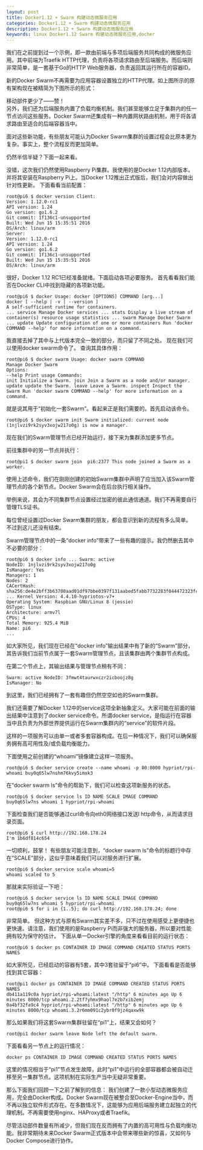 ```yaml
---
layout: post
title: Docker1.12 + Swarm 构建动态微服务应用
categories: Docker1.12 + Swarm 构建动态微服务应用
description: Docker1.12 + Swarm 构建动态微服务应用
keywords: linux Docker1.12 Swarm 构建动态微服务应用,docher
---
```


我们在之前提到过一个示例，即一款由前端与多项后端服务共同构成的微服务应用。其中前端为Traefik HTTP代理，负责将各项请求路由至后端服务。而后端则非常简单，是一套基于Go的HTTP Web服务器，负责返回其运行所在的容器ID。

新的Docker Swarm不再需要为应用容器设置独立的HTTP代理。如上图所示的原有架构现在被精简为下图所示的形式：

移动部件更少了——赞！  
另外，我们还为后端服务内置了负载均衡机制。我们甚至能够立足于集群内的任一节点访问这些服务。Docker Swarm还集成有一种内置网状路由机制，用于将各请求路由至适合的后端容器当中。

面对这些新功能，有些朋友可能认为Docker Swarm集群的设置过程会比原本更为复杂。事实上，整个流程反而更加简单。  

仍然半信半疑？下面一起来看。

没错，这次我们仍然使用Raspberry Pi集群。我使用的是Docker 1.12内部版本，并将其安装在Raspberry Pi上。当Docker 1.12推出正式版后，我们会对内容做出针对性更新。
下面看看当前配置：
```
root@pi6 $ docker version Client:
Version: 1.12.0-rc1
API version: 1.24
Go version: go1.6.2
Git commit: 1f136c1-unsupported
Built: Wed Jun 15 15:35:51 2016
OS/Arch: linux/arm
Server:
Version: 1.12.0-rc1
API version: 1.24
Go version: go1.6.2
Git commit: 1f136c1-unsupported
Built: Wed Jun 15 15:35:51 2016
OS/Arch: linux/arm
```
很好，Docker 1.12 RC1已经准备就绪。下面启动各项必要服务。 首先看看我们能否在Docker CLI中找到隐藏的各项新功能。
```
root@pi6 $ docker Usage: docker [OPTIONS] COMMAND [arg...]
docker [ --help | -v | --version ]
A self-sufficient runtime for containers.
... service Manage Docker services ... stats Display a live stream of container(s) resource usage statistics ... swarm Manage Docker Swarm ... update Update configuration of one or more containers Run 'docker COMMAND --help' for more information on a command.
```      
我直接去掉了其中与上代版本完全一致的部分，而只留了不同之处。 现在我们可以使用docker swarm命令了。
查询其具体作用：
```
root@pi6 $ docker swarm Usage: docker swarm COMMAND
Manage Docker Swarm
Options:
--help Print usage Commands:
init Initialize a Swarm. join Join a Swarm as a node and/or manager. update update the Swarm. leave Leave a Swarm. inspect Inspect the Swarm Run 'docker swarm COMMAND --help' for more information on a command.
```
就是说其用于“初始化一套Swarm”。看起来正是我们需要的。首先启动该命令。
```
root@pi6 $ docker swarm init Swarm initialized: current node (1njlvzi9rk2syv3xojw217o0g) is now a manager.
```
现在我们的Swarm管理节点已经开始运行，接下来为集群添加更多节点。

前往集群中的另一节点并执行：
```
root@pi1 $ docker swarm join  pi6:2377 This node joined a Swarm as a worker.
```
使用上述命令，我们在刚刚创建的初始Swarm集群中声明了应当加入该Swarm管理节点的各个新节点。Docker Swarm会在后台执行相关操作。

举例来说，其会为不同集群节点设置经过加密的彼此通信通道。我们不再需要自行管理TLS证书。

每位曾经设置过Docker Swarm集群的朋友，都会意识到新的流程有多么简单。 不过到这儿还没有结束。

Swarm管理节点中的一条“docker info”带来了一些有趣的提示。我仍然删去其中不必要的部分：
```
root@pi6 $ docker info ... Swarm: active
NodeID: 1njlvzi9rk2syv3xojw217o0g
IsManager: Yes
Managers: 1
Nodes: 2
CACertHash: sha256:de4e2bff3b63700aad01df97bbe0397f131aabed5fabb7732283f044472323fc
... Kernel Version: 4.4.10-hypriotos-v7+
Operating System: Raspbian GNU/Linux 8 (jessie)
OSType: linux
Architecture: armv7l
CPUs: 4
Total Memory: 925.4 MiB
Name: pi6
...
```
如大家所见，我们现在已经在“docker info”输出结果中有了新的“Swarm”部分，其告诉我们当前节点属于一套Swarm管理节点，且该集群由两个集群节点构成。

在第二个节点上，其输出结果与管理节点稍有不同：
```
Swarm: active NodeID: 3fmwt4taurwxczr2icboojz8g
IsManager: No
```
到这里，我们已经拥有了一套有趣但仍然空空如也的Swarm集群。

我们还需要了解Docker 1.12中的service这项全新抽象定义。大家可能在前面的输出结果中注意到了docker service命令。所谓docker service，是指运行在容器当中且负责为外部世界提供运行在Swarm集群内的“service”的软件片段。

这样的一项服务可以由单一或者多套容器构成。在后一种情况下，我们可以确保服务拥有高可用性及/或负载均衡能力。

下面使用之前创建的“whoami”镜像建立这样一项服务。
```
root@pi6 $ docker service create --name whoami -p 80:8000 hypriot/rpi-whoami buy0q65lw7nshm76kvy5imxk3
````
在“docker swarm ls”命令的帮助下，我们可以检查这项新服务的状态。
```
root@pi6 $ docker service ls ID NAME SCALE IMAGE COMMAND
buy0q65lw7ns whoami 1 hypriot/rpi-whoami
```
下面检查我们是否能够通过curl命令向eth0网络接口发送l http命令，从而请求目录页面。
```
root@pi6 $ curl http://192.168.178.24
I'm 1b6df814c654
```
一切顺利，鼓掌！ 有些朋友可能注意到，“docker swarm ls”命令的标题行中存在“SCALE”部分，这似乎意味着我们可以对服务进行扩展。
```
root@pi6 $ docker service scale whoami=5
whoami scaled to 5
```
那就来实际验证一下吧：
```
root@pi6 $ docker service ls ID NAME SCALE IMAGE COMMAND
buy0q65lw7ns whoami 5 hypriot/rpi-whoami
root@pi6 $ for i in {1..5}; do curl http://192.168.178.24; done
```
非常简单。
但这种方式与原有Swarm其实差不多，只不过在使用感受上更便捷也更快速。请注意，我们使用的是Raspberry Pi而非强大的服务器，所以要对性能拥有较为保守的估计。
下面从单一Docker引擎的角度来看看目前的运行状态：
```
root@pi6 $ docker ps CONTAINER ID IMAGE COMMAND CREATED STATUS PORTS NAMES
```

如大家所见，已经启动的容器有5套，其中3套驻留于“pi6”中。 下面看看是否能够找到其它容器：
```
root@pi1 docker ps CONTAINER ID IMAGE COMMAND CREATED STATUS PORTS NAMES
db411a119c0a hypriot/rpi-whoami:latest "/http" 6 minutes ago Up 6 minutes 8000/tcp whoami.2.2tf7yhmx9haol7e2b7xib2emj
0a4bf32fa9c4 hypriot/rpi-whoami:latest "/http" 6 minutes ago Up 6 minutes 8000/tcp whoami.3.2r6mm091c2ybr0f9jz4qaxw9k
```
那么如果我们将这套Swarm集群驻留在“pi1”上，结果又会如何？
```
root@pi1 docker swarm leave Node left the default swarm.
```
下面看看另一节点上的运行情况：
```
docker ps CONTAINER ID IMAGE COMMAND CREATED STATUS PORTS NAMES
```
这里的情况相当于“pi1”节点发生故障，此时“pi1”中运行的全部容器都会被自动迁移至另一集群节点。这项机制在实际生产当中无疑非常重要。

那么下面我们回顾一下之前了解到的信息：
我们创建了一款小型动态微服务应用，完全由Docker构成。Docker Swarm现在被整合至Docker-Engine当中，而不再以独立软件形式存在。在多数情况下，这能够为应用后端服务建立起独立的代理机制。不再需要使用nginx、HAProxy或者Traefik。

尽管活动部件数量有所减少，但我们现在反而拥有了内置的高可用性与负载均衡功能。我非常期待未来Docker Swarm正式版本中会带来哪些新的惊喜，又如何与Docker Compose进行协作。
